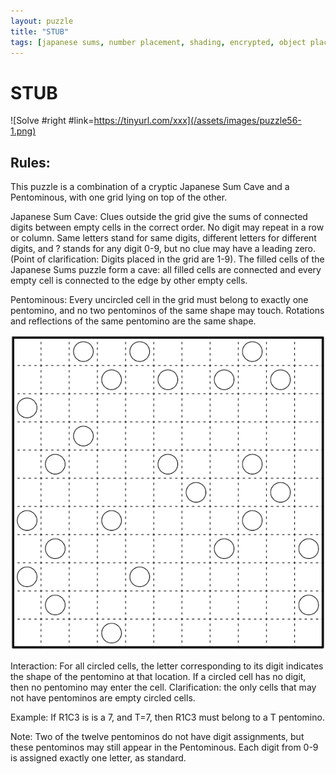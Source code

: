 ```yaml
---
layout: puzzle
title: "STUB"
tags: [japanese sums, number placement, shading, encrypted, object placement]
---
```


# STUB

![Solve #right #link=https://tinyurl.com/xxx](/assets/images/puzzle56-1.png)

## Rules:

This puzzle is a combination of a cryptic Japanese Sum Cave and a Pentominous, with one grid lying on top of the other.

Japanese Sum Cave: Clues outside the grid give the sums of connected digits between empty cells in the correct order. No digit may repeat in a row or column. Same letters stand for same digits, different letters for different digits, and ? stands for any digit 0-9, but no clue may have a leading zero. (Point of clarification: Digits placed in the grid are 1-9). The filled cells of the Japanese Sums puzzle form a cave: all filled cells are connected and every empty cell is connected to the edge by other empty cells.

Pentominous: Every uncircled cell in the grid must belong to exactly one pentomino, and no two pentominos of the same shape may touch. Rotations and reflections of the same pentomino are the same shape.

![#left](/assets/images/puzzle56-2.png)

Interaction: For all circled cells, the letter corresponding to its digit indicates the shape of the pentomino at that location. If a circled cell has no digit, then no pentomino may enter the cell. Clarification: the only cells that may not have pentominos are empty circled cells.

Example: If R1C3 is is a 7, and T=7, then R1C3 must belong to a T pentomino.

Note: Two of the twelve pentominos do not have digit assignments, but these pentominos may still appear in the Pentominous. Each digit from 0-9 is assigned exactly one letter, as standard.
